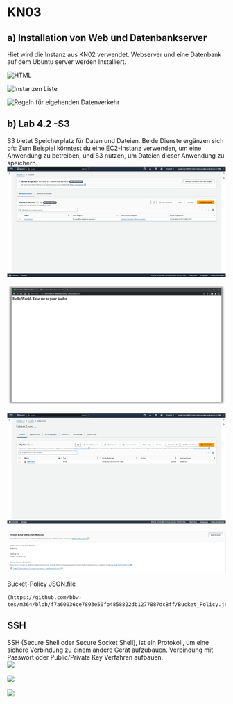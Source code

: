 # KN03
## a) Installation von Web und Datenbankserver
Hiet wird die Instanz aus KN02 verwendet. Webserver und eine Datenbank auf dem Ubuntu server werden Installiert.

![HTML](https://github.com/user-attachments/assets/260050a5-b86b-493e-abd6-cc06acbd10fc)

![Instanzen Liste](https://github.com/user-attachments/assets/dc01e95c-f3c1-43fe-bc99-a21c324eb51a)

![Regeln für eigehenden Datenverkehr](https://github.com/user-attachments/assets/4c3055e5-abaf-4c5f-851a-7a046857f89e)

## b) Lab 4.2 -S3
S3 bietet Speicherplatz für Daten und Dateien. 
Beide Dienste ergänzen sich oft: Zum Beispiel könntest du eine EC2-Instanz verwenden, um eine Anwendung zu betreiben, und S3 nutzen, um Dateien dieser Anwendung zu speichern. 
![Bukets List](https://github.com/bbw-tes/m364/blob/main/Bilder/Bild2.png)

![HTML](https://github.com/bbw-tes/m364/blob/main/Bilder/Bild3.png)

![List Dateien Bucket](https://github.com/bbw-tes/m364/blob/main/Bilder/Bild4.png)

![Eigenschaften "Static webiste hosting"](https://github.com/bbw-tes/m364/blob/main/Bilder/Bild5.png)

Bucket-Policy JSON.file
```jsonfile
(https://github.com/bbw-tes/m364/blob/f7a60036ce7893e50fb4858822db1277887dc8ff/Bucket_Policy.json)
````


## SSH
SSH (Secure Shell oder Secure Socket Shell), ist ein Protokoll, um eine sichere Verbindung zu einem andere Gerät aufzubauen. Verbindung mit Passwort oder Public/Private Key Verfahren aufbauen.  
![](https://github.com/bbw-tes/m364/blob/main/Bilder/SSH1.png)

![](https://github.com/bbw-tes/m364/blob/main/Bilder/SSH2.png)

![](https://github.com/bbw-tes/m364/blob/main/Bilder/SSH3.png)
